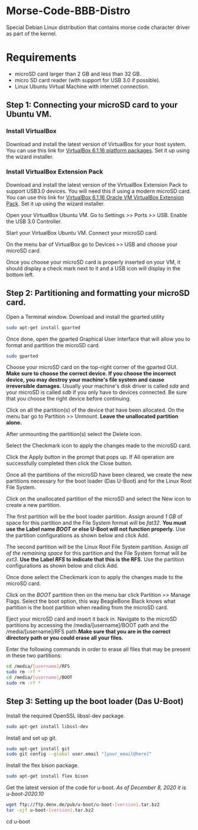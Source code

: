 # Morse-Code-BBB-Distro
Special Debian Linux distribution that contains morse code character driver as part of the kernel.

# Requirements
* microSD card larger than 2 GB and less than 32 GB.
* micro SD card reader (with support for USB 3.0 if possible).
* Linux Ubuntu Virtual Machine with internet connection.

## Step 1: Connecting your microSD card to your Ubuntu VM.

### Install VirtualBox
Download and install the latest version of VirtualBox for your host system. You can use this link for [VirtualBox 6.1.16 platform packages](https://www.virtualbox.org/wiki/Downloads). Set it up using the wizard installer.

### Install VirtualBox Extension Pack
Download and install the latest version of the VirtualBox Extension Pack to support USB3.0 devices. You will need this if using a modern microSD card. You can use this link for [VirtualBox 6.1.16 Oracle VM VirtualBox Extension Pack](https://www.virtualbox.org/wiki/Downloads). Set it up using the wizard installer.

Open your VirtualBox Ubuntu VM.
Go to Settings >> Ports >> USB. Enable the USB 3.0 Controller. 

Start your VirtualBox Ubuntu VM. Connect your microSD card. 

On the menu bar of VirtualBox go to Devices >> USB and choose your microSD card. 

Once you choose your microSD card is properly inserted on your VM, it should display a check mark next to it and a USB icon will display in the bottom left.

## Step 2: Partitioning and formatting your microSD card.
Open a Terminal window.
Download and install the gparted utility
```bash
sudo apt-get install gparted
```
Once done, open the gparted Graphical User Interface that will allow you to format and partition the microSD card.
```bash
sudo gparted
```

Choose your microSD card on the top-right corner of the gparted GUI. **Make sure to choose the correct device. If you choose the incorrect device, you may destroy your machine's file system and cause irreversible damages.** Usually your machine's disk driver is called _sda_ and your microSD is called _sdb_ if you only have to devices connected. Be sure that you choose the right device before continuing.

Click on all the partition(s) of the device that have been allocated. On the menu bar go to Partition >> Unmount. **Leave the unallocated partition alone.**

After unmounting the partition(s) select the Delete icon.

Select the Checkmark icon to apply the changes made to the microSD card.

Click the Apply button in the prompt that pops up. If All operation are successfully completed then click the Close button.

Once all the partitions of the microSD have been cleared, we create the new partitions necessary for the boot loader (Das U-Boot) and for the Linux Root File System.

Click on the unallocated partition of the microSD and select the New icon to create a new partition.

The first partition will be the boot loader partition. Assign around _1 GB_ of space for this partition and the File System format will be _fat32_. **You must use the Label name _BOOT_ or else U-Boot will not function properly.** Use the partition configurations as shown below and click Add.

The second partition will be the Linux Root File System partition. Assign _all of the remaining space_ for this partition and the File System format will be _ext3_. **Use the Label _RFS_ to indicate that this is the RFS.** Use the partition configurations as shown below and click Add.

Once done select the Checkmark icon to apply the changes made to the microSD card.

Click on the _BOOT_ partition then on the menu bar click Partition >> Manage Flags. Select the boot option, this way BeagleBone Black knows what partition is the boot partition when reading from the microSD card.

Eject your microSD card and insert it back in. Navigate to the microSD partitions by accessing the /media/[username]/BOOT path and the /media/[username]/RFS path.**Make sure that you are in the correct directory path or you could erase all your files.**

Enter the following commands in order to erase all files that may be present in these two partitions:
```bash
cd /media/[username]/RFS
sudo rm -rf *
cd /media/[username]/BOOT
sudo rm -rf *
```

## Step 3: Setting up the boot loader (Das U-Boot)
Install the required OpenSSL libssl-dev package.
```bash
sudo apt-get install libssl-dev
```
Install and set up git.
```bash
sudo apt-get install git
sudo git config --global user.email "[your_email@here]"
```

Install the flex bison package.
```bash
sudo apt-get install flex bison
```

Get the latest version of the code for u-boot. _As of December 8, 2020 it is u-boot-2020.10_
```bash
wget ftp://ftp.denx.de/pub/u-boot/u-boot-[version].tar.bz2
tar -xjf u-boot-[version].tar.bz2
```

cd u-boot
